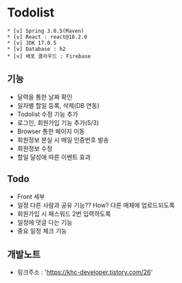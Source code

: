 # Todolist
```shell
* [v] Spring 3.0.5(Maven)
* [v] React : react@18.2.0
* [v] JDK 17.0.5
* [v] Database : h2
* [v] 배포 클라우드 : Firebase 
```

## 기능
- 달력을 통한 날짜 확인
- 일자별 할일 등록, 삭제(DB 연동)
- Todolist 수정 기능 추가
- 로그인, 회원가입 기능 추가(5/3)
- Browser 통한 페이지 이동
- 회원정보 분실 시 메일 인증번호 발송
- 회원정보 수정
- 할일 달성에 따른 이벤트 효과

## Todo
- Front 세부
- 일정 다른 사람과 공유 기능?? How? 다른 매체에 업로드되도록
- 회원가입 시 패스워드 2번 입력하도록
- 일정에 댓글 다는 기능
- 중요 일정 체크 기능

## 개발노트 
- 링크주소 : 'https://khc-developer.tistory.com/26'
